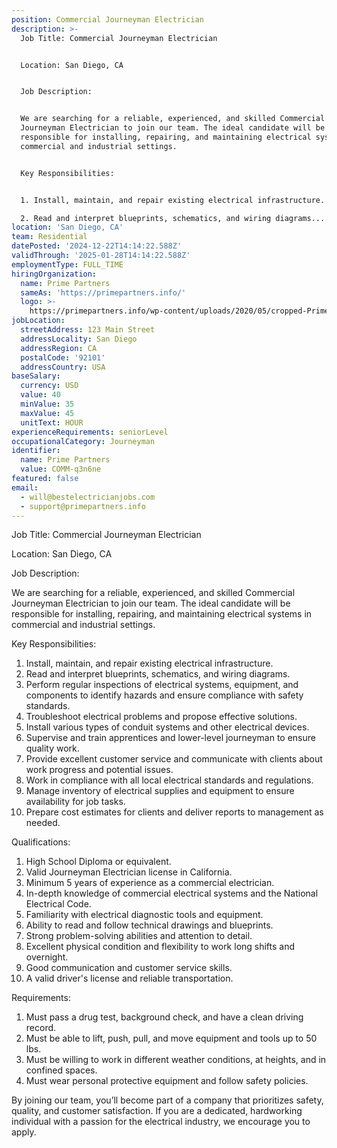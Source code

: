 ```yaml
---
position: Commercial Journeyman Electrician
description: >-
  Job Title: Commercial Journeyman Electrician


  Location: San Diego, CA


  Job Description:


  We are searching for a reliable, experienced, and skilled Commercial
  Journeyman Electrician to join our team. The ideal candidate will be
  responsible for installing, repairing, and maintaining electrical systems in
  commercial and industrial settings. 


  Key Responsibilities:


  1. Install, maintain, and repair existing electrical infrastructure.

  2. Read and interpret blueprints, schematics, and wiring diagrams....
location: 'San Diego, CA'
team: Residential
datePosted: '2024-12-22T14:14:22.588Z'
validThrough: '2025-01-28T14:14:22.588Z'
employmentType: FULL_TIME
hiringOrganization:
  name: Prime Partners
  sameAs: 'https://primepartners.info/'
  logo: >-
    https://primepartners.info/wp-content/uploads/2020/05/cropped-Prime-Partners-Logo-NO-BG-1-1.png
jobLocation:
  streetAddress: 123 Main Street
  addressLocality: San Diego
  addressRegion: CA
  postalCode: '92101'
  addressCountry: USA
baseSalary:
  currency: USD
  value: 40
  minValue: 35
  maxValue: 45
  unitText: HOUR
experienceRequirements: seniorLevel
occupationalCategory: Journeyman
identifier:
  name: Prime Partners
  value: COMM-q3n6ne
featured: false
email:
  - will@bestelectricianjobs.com
  - support@primepartners.info
---
```




Job Title: Commercial Journeyman Electrician

Location: San Diego, CA

Job Description:

We are searching for a reliable, experienced, and skilled Commercial Journeyman Electrician to join our team. The ideal candidate will be responsible for installing, repairing, and maintaining electrical systems in commercial and industrial settings. 

Key Responsibilities:

1. Install, maintain, and repair existing electrical infrastructure.
2. Read and interpret blueprints, schematics, and wiring diagrams.
3. Perform regular inspections of electrical systems, equipment, and components to identify hazards and ensure compliance with safety standards.
4. Troubleshoot electrical problems and propose effective solutions.
5. Install various types of conduit systems and other electrical devices.
6. Supervise and train apprentices and lower-level journeyman to ensure quality work.
7. Provide excellent customer service and communicate with clients about work progress and potential issues.
8. Work in compliance with all local electrical standards and regulations.
9. Manage inventory of electrical supplies and equipment to ensure availability for job tasks.
10. Prepare cost estimates for clients and deliver reports to management as needed.

Qualifications:

1. High School Diploma or equivalent.
2. Valid Journeyman Electrician license in California.
3. Minimum 5 years of experience as a commercial electrician.
4. In-depth knowledge of commercial electrical systems and the National Electrical Code.
5. Familiarity with electrical diagnostic tools and equipment.
6. Ability to read and follow technical drawings and blueprints.
7. Strong problem-solving abilities and attention to detail.
8. Excellent physical condition and flexibility to work long shifts and overnight.
9. Good communication and customer service skills.
10. A valid driver's license and reliable transportation.

Requirements:

1. Must pass a drug test, background check, and have a clean driving record.
2. Must be able to lift, push, pull, and move equipment and tools up to 50 lbs.
3. Must be willing to work in different weather conditions, at heights, and in confined spaces.
4. Must wear personal protective equipment and follow safety policies.

By joining our team, you’ll become part of a company that prioritizes safety, quality, and customer satisfaction. If you are a dedicated, hardworking individual with a passion for the electrical industry, we encourage you to apply.
